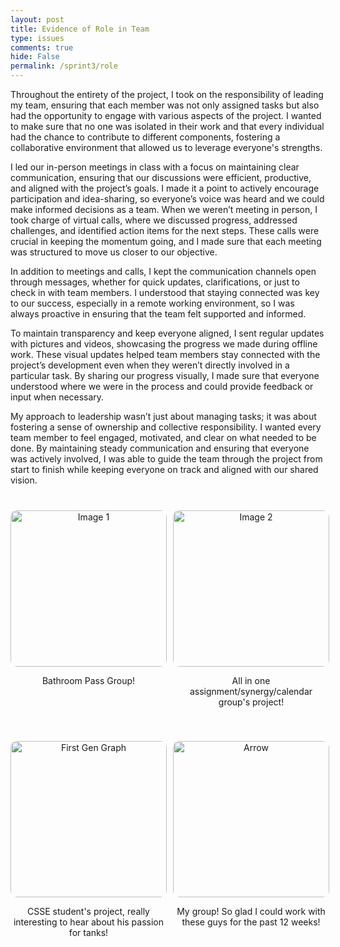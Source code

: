 ```yaml
---
layout: post
title: Evidence of Role in Team
type: issues
comments: true
hide: False
permalink: /sprint3/role
---
```


Throughout the entirety of the project, I took on the responsibility of leading my team, ensuring that each member was not only assigned tasks but also had the opportunity to engage with various aspects of the project. I wanted to make sure that no one was isolated in their work and that every individual had the chance to contribute to different components, fostering a collaborative environment that allowed us to leverage everyone's strengths.

I led our in-person meetings in class with a focus on maintaining clear communication, ensuring that our discussions were efficient, productive, and aligned with the project’s goals. I made it a point to actively encourage participation and idea-sharing, so everyone’s voice was heard and we could make informed decisions as a team. When we weren’t meeting in person, I took charge of virtual calls, where we discussed progress, addressed challenges, and identified action items for the next steps. These calls were crucial in keeping the momentum going, and I made sure that each meeting was structured to move us closer to our objective.

In addition to meetings and calls, I kept the communication channels open through messages, whether for quick updates, clarifications, or just to check in with team members. I understood that staying connected was key to our success, especially in a remote working environment, so I was always proactive in ensuring that the team felt supported and informed.

To maintain transparency and keep everyone aligned, I sent regular updates with pictures and videos, showcasing the progress we made during offline work. These visual updates helped team members stay connected with the project’s development even when they weren’t directly involved in a particular task. By sharing our progress visually, I made sure that everyone understood where we were in the process and could provide feedback or input when necessary.

My approach to leadership wasn’t just about managing tasks; it was about fostering a sense of ownership and collective responsibility. I wanted every team member to feel engaged, motivated, and clear on what needed to be done. By maintaining steady communication and ensuring that everyone was actively involved, I was able to guide the team through the project from start to finish while keeping everyone on track and aligned with our shared vision.

<style>
.grid-container {
    display: grid;
    grid-template-columns: repeat(3, 1fr); /* Flag, arrow, flag layout */
    gap: 10px;
    padding: 0; /* Remove extra padding */
    margin-top: 40px; 
  }
    .grid-item {
    text-align: center;
  }
  .grid-item img {
    width: 250px; /* Increased flag size */
    height: auto;
    border-radius: 10px;
    transition: box-shadow 0.3s ease; /* Smooth transition for hover effect */
  }

  /* Glow effect on hover */
  .grid-item img:hover {
    box-shadow: 0 0 30px rgba(0, 128, 255, 0.6); /* Glow effect on hover */
  }

  /* Arrow styling */
  .arrow img {
    width: 1000px; /* Adjust arrow size to match flags */
    height: auto;
    margin-top: 30px; /* Fine-tune arrow positioning */
  }
</style>
<div class="grid-container">
    <div class="grid-item">
        <img src="{{site.baseurl}}/images/videosimages1.png" alt="Image 1">
      <p>Bathroom Pass Group!</p>
    </div>
    <div class="grid-item">
      <img src="{{site.baseurl}}/images/videosimages2.png" alt="Image 2">
      <p>All in one assignment/synergy/calendar group's project!</p>
    </div>
  </div>

  <div class="grid-container">
    <div class="grid-item">
        <img src="{{site.baseurl}}/images/ledcalls.png" alt="First Gen Graph">
      <p>CSSE student's project, really interesting to hear about his passion for tanks!</p>
    </div>
    <div class="grid-item">
      <img src="{{site.baseurl}}/images/ledmessages.png" alt="Arrow">
      <p>My group! So glad I could work with these guys for the past 12 weeks!</p>
    </div>
  </div>
